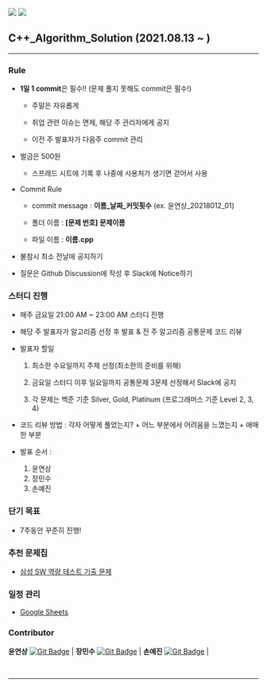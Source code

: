 <img src="https://img.shields.io/badge/MADE%20WITH-C%2B%2B-red?style=for-the-badge"></img>
[<img src="https://img.shields.io/badge/contributor-5-brightgreen?style=for-the-badge"></img>](https://github.com/sds-2021-summer-algorithm/cpp/graphs/contributors)
## C++_Algorithm_Solution (2021.08.13 ~ )
* * *
### Rule
- **1일 1 commit**은 필수!! (문제 풀지 못해도 commit은 필수!)

    - 주말은 자유롭게
    - 취업 관련 이슈는 면제, 해당 주 관리자에게 공지

    - 이전 주 발표자가 다음주 commit 관리
- 벌금은 500원

    - 스프레드 시트에 기록 후 나중에 사용처가 생기면 걷어서 사용

- Commit Rule
    - commit message : **이름_날짜_커밋횟수** (ex. 윤연상_20218012_01)

    - 폴더 이름 : **[문제 번호] 문제이름**
    - 파일 이름 : **이름.cpp**
- 불참시 최소 전날에 공지하기
- 질문은 Github Discussion에 작성 후 Slack에 Notice하기

### 스터디 진행
- 매주 금요일 21:00 AM ~ 23:00 AM 스터디 진행

- 해당 주 발표자가 알고리즘 선정 후 발표 & 전 주 알고리즘 공통문제 코드 리뷰
- 발표자 할일
    1. 최소한 수요일까지 주제 선정(최소한의 준비를 위해)

    1. 금요일 스터디 이후 일요일까지 공통문제 3문제 선정해서 Slack에 공지 
    1. 각 문제는 백준 기준 Silver, Gold, Platinum (프로그래머스 기준 Level 2, 3, 4)
- 코드 리뷰 방법 : 각자 어떻게 풀었는지? + 어느 부분에서 어려움을 느꼈는지 + 애매한 부분
- 발표 순서 : 
    1. 윤연상
    1. 장민수
    1. 손예진

### 단기 목표

- 7주동안 꾸준히 진행!

### 추천 문제집
- [삼성 SW 역량 테스트 기출 문제](https://www.acmicpc.net/workbook/view/1152)


### 일정 관리 
- [Google Sheets](https://docs.google.com/spreadsheets/d/1-Icce-sBLCSJDL1tqwdke4oGZjynUi1_rexceXKRdnw/edit?usp=sharing)

<!-- ### Member

<table>
    <tr align="center">
                <td style="min-width: 100px;">
            <a href="https://github.com/YeonsangYoon">
              <img src="https://github.com/YeonsangYoon.png" width="100">
              <br />
              <b> 윤연상 </b>
            </a>
        </td>
                <td style="min-width: 100px;">
            <a href="https://github.com/BuriGori">
              <img src="https://github.com/BuriGori.png" width="100">
              <br />
              <b> 장민수 </b>
            </a>
        </td>
        <td style="min-width: 100px;">
            <a href="https://github.com/yjsohn">
              <img src="https://github.com/yjsohn.png" width="100">
              <br />
              <b> 손예진 </b>
            </a>
        </td>
        
    </tr>
</table> -->

### Contributor

**윤연상** [![Git Badge](http://img.shields.io/badge/-Github-black?style=flat-square&logo=github)](https://github.com/YeonsangYoon) | 
**장민수** [![Git Badge](http://img.shields.io/badge/-Github-black?style=flat-square&logo=github)](https://github.com/BuriGori) | 
**손예진** [![Git Badge](http://img.shields.io/badge/-Github-black?style=flat-square&logo=github)](https://github.com/yjsohn) |

<br>
<hr>
<br>
<br>
